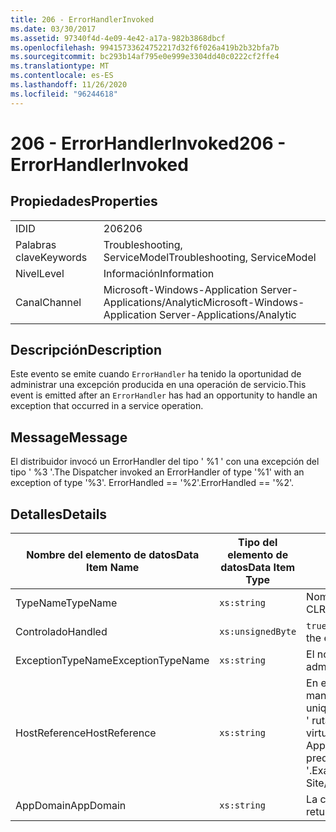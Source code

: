 ```yaml
---
title: 206 - ErrorHandlerInvoked
ms.date: 03/30/2017
ms.assetid: 97340f4d-4e09-4e42-a17a-982b3868dbcf
ms.openlocfilehash: 99415733624752217d32f6f026a419b2b32bfa7b
ms.sourcegitcommit: bc293b14af795e0e999e3304dd40c0222cf2ffe4
ms.translationtype: MT
ms.contentlocale: es-ES
ms.lasthandoff: 11/26/2020
ms.locfileid: "96244618"
---
```

# <a name="206---errorhandlerinvoked"></a><span data-ttu-id="ea113-102">206 - ErrorHandlerInvoked</span><span class="sxs-lookup"><span data-stu-id="ea113-102">206 - ErrorHandlerInvoked</span></span>

## <a name="properties"></a><span data-ttu-id="ea113-103">Propiedades</span><span class="sxs-lookup"><span data-stu-id="ea113-103">Properties</span></span>  
  
|||  
|-|-|  
|<span data-ttu-id="ea113-104">ID</span><span class="sxs-lookup"><span data-stu-id="ea113-104">ID</span></span>|<span data-ttu-id="ea113-105">206</span><span class="sxs-lookup"><span data-stu-id="ea113-105">206</span></span>|  
|<span data-ttu-id="ea113-106">Palabras clave</span><span class="sxs-lookup"><span data-stu-id="ea113-106">Keywords</span></span>|<span data-ttu-id="ea113-107">Troubleshooting, ServiceModel</span><span class="sxs-lookup"><span data-stu-id="ea113-107">Troubleshooting, ServiceModel</span></span>|  
|<span data-ttu-id="ea113-108">Nivel</span><span class="sxs-lookup"><span data-stu-id="ea113-108">Level</span></span>|<span data-ttu-id="ea113-109">Información</span><span class="sxs-lookup"><span data-stu-id="ea113-109">Information</span></span>|  
|<span data-ttu-id="ea113-110">Canal</span><span class="sxs-lookup"><span data-stu-id="ea113-110">Channel</span></span>|<span data-ttu-id="ea113-111">Microsoft-Windows-Application Server-Applications/Analytic</span><span class="sxs-lookup"><span data-stu-id="ea113-111">Microsoft-Windows-Application Server-Applications/Analytic</span></span>|  
  
## <a name="description"></a><span data-ttu-id="ea113-112">Descripción</span><span class="sxs-lookup"><span data-stu-id="ea113-112">Description</span></span>  

 <span data-ttu-id="ea113-113">Este evento se emite cuando `ErrorHandler` ha tenido la oportunidad de administrar una excepción producida en una operación de servicio.</span><span class="sxs-lookup"><span data-stu-id="ea113-113">This event is emitted after an `ErrorHandler` has had an opportunity to handle an exception that occurred in a service operation.</span></span>  
  
## <a name="message"></a><span data-ttu-id="ea113-114">Message</span><span class="sxs-lookup"><span data-stu-id="ea113-114">Message</span></span>  

 <span data-ttu-id="ea113-115">El distribuidor invocó un ErrorHandler del tipo ' %1 ' con una excepción del tipo ' %3 '.</span><span class="sxs-lookup"><span data-stu-id="ea113-115">The Dispatcher invoked an ErrorHandler of type '%1' with an exception of type '%3'.</span></span> <span data-ttu-id="ea113-116">ErrorHandled == '%2'.</span><span class="sxs-lookup"><span data-stu-id="ea113-116">ErrorHandled == '%2'.</span></span>  
  
## <a name="details"></a><span data-ttu-id="ea113-117">Detalles</span><span class="sxs-lookup"><span data-stu-id="ea113-117">Details</span></span>  
  
|<span data-ttu-id="ea113-118">Nombre del elemento de datos</span><span class="sxs-lookup"><span data-stu-id="ea113-118">Data Item Name</span></span>|<span data-ttu-id="ea113-119">Tipo del elemento de datos</span><span class="sxs-lookup"><span data-stu-id="ea113-119">Data Item Type</span></span>|<span data-ttu-id="ea113-120">Descripción</span><span class="sxs-lookup"><span data-stu-id="ea113-120">Description</span></span>|  
|--------------------|--------------------|-----------------|  
|<span data-ttu-id="ea113-121">TypeName</span><span class="sxs-lookup"><span data-stu-id="ea113-121">TypeName</span></span>|`xs:string`|<span data-ttu-id="ea113-122">Nombre completo (FullName) de CLR del tipo del `ErrorHandler` invocado.</span><span class="sxs-lookup"><span data-stu-id="ea113-122">The CLR FullName of the type of the invoked `ErrorHandler`.</span></span>|  
|<span data-ttu-id="ea113-123">Controlado</span><span class="sxs-lookup"><span data-stu-id="ea113-123">Handled</span></span>|`xs:unsignedByte`|<span data-ttu-id="ea113-124">`true` si el controlador de errores administra el error; de lo contrario, `false`.</span><span class="sxs-lookup"><span data-stu-id="ea113-124">`true` if the error handler handled the error, otherwise `false`.</span></span>|  
|<span data-ttu-id="ea113-125">ExceptionTypeName</span><span class="sxs-lookup"><span data-stu-id="ea113-125">ExceptionTypeName</span></span>|`xs:string`|<span data-ttu-id="ea113-126">El nombre completo (FullName) de CLR de la excepción que se administraba.</span><span class="sxs-lookup"><span data-stu-id="ea113-126">The CLR FullName of the exception that was being handled.</span></span>|  
|<span data-ttu-id="ea113-127">HostReference</span><span class="sxs-lookup"><span data-stu-id="ea113-127">HostReference</span></span>|`xs:string`|<span data-ttu-id="ea113-128">En el caso de los servicios hospedados en web, este campo identifica de manera única el servicio en la jerarquía web.</span><span class="sxs-lookup"><span data-stu-id="ea113-128">For Web-hosted services, this field uniquely identifies the service in the Web hierarchy.</span></span> <span data-ttu-id="ea113-129">Su formato se define como ' ruta de acceso virtual de la aplicación de nombre de sitio web&#124;ruta de acceso virtual del servicio&#124;ServiceName '.</span><span class="sxs-lookup"><span data-stu-id="ea113-129">Its format is defined as 'Web Site Name Application Virtual Path&#124;Service Virtual Path&#124;ServiceName'.</span></span> <span data-ttu-id="ea113-130">Ejemplo: ' sitio web predeterminado/CalculatorApplication&#124;/CalculatorService.svc&#124;CalculatorService '.</span><span class="sxs-lookup"><span data-stu-id="ea113-130">Example: 'Default Web Site/CalculatorApplication&#124;/CalculatorService.svc&#124;CalculatorService'.</span></span>|  
|<span data-ttu-id="ea113-131">AppDomain</span><span class="sxs-lookup"><span data-stu-id="ea113-131">AppDomain</span></span>|`xs:string`|<span data-ttu-id="ea113-132">La cadena devuelta por AppDomain.CurrentDomain.FriendlyName.</span><span class="sxs-lookup"><span data-stu-id="ea113-132">The string returned by AppDomain.CurrentDomain.FriendlyName.</span></span>|
